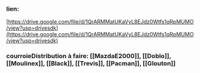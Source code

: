 ### lien:

[https://drive.google.com/file/d/1QrARMMatUKaVyL8EJdz0Wtfs1qRpMUMO/view?usp=drivesdk](https://drive.google.com/file/d/1QrARMMatUKaVyL8EJdz0Wtfs1qRpMUMO/view?usp=drivesdk)

### courroieDistribution à faire: [[MazdaE2000]], [[Doblo]], [[Moulinex]], [[Black]], [[Trevis]], [[Pacman]], [[Glouton]]